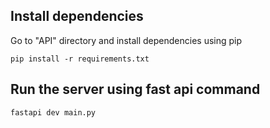 ## Install dependencies
Go to "API" directory and install dependencies using pip
```
pip install -r requirements.txt
```

## Run the server using fast api command
```
fastapi dev main.py
```
